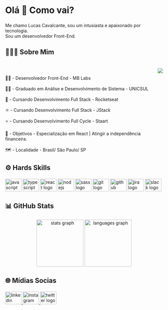 <h1 align="left">Olá 👋 Como vai?</h1>

###

<p align="left">Me chamo Lucas Cavalcante, sou um intusiasta e apaixonado por tecnologia.<br>Sou um desenvolvedor Front-End.</p>

###

<h2 align="left">🙋🏻‍♂️ Sobre Mim</h2>

###

<br clear="both">

<img align="right" src="https://visitor-badge.laobi.icu/badge?page_id=CtsLucas.CtsLucas&left_color=black&right_color=blue&left_text=Profile Views"  />

###

<p align="left">👨‍💻 - Desenvolvedor Front-End - MB Labs<br><br>👨‍🎓 - Graduado em Análise e Desenvolvimento de Sistema - UNICSUL <br><br>🚀 - Cursando Desenvolvimento Full Stack - Rocketseat<br><br>⚛️ - Cursando Desenvolvimento Full Stack - JStack<br><br>⭐️ - Cursando Desenvolvimento Full Cycle - Staart<br><br>🎯 - Objetivos - Especialização em React  | Atingir a independência financeira.<br><br>🗺️ - Localidade - Brasil/ São Paulo/ SP</p>

###

<h2 align="left">⚙️ Hards Skills</h2>

###

<div align="left">
  <img src="https://cdn.jsdelivr.net/gh/devicons/devicon/icons/javascript/javascript-original.svg" height="40" width="52" alt="javascript logo"  />
  <img src="https://cdn.jsdelivr.net/gh/devicons/devicon/icons/typescript/typescript-original.svg" height="40" width="52" alt="typescript logo"  />
  <img src="https://cdn.jsdelivr.net/gh/devicons/devicon/icons/react/react-original.svg" height="40" width="52" alt="react logo"  />
  <img src="https://cdn.jsdelivr.net/gh/devicons/devicon/icons/nodejs/nodejs-original.svg" height="40" width="52" alt="nodejs logo"  />
  <img src="https://cdn.jsdelivr.net/gh/devicons/devicon/icons/sass/sass-original.svg" height="40" width="52" alt="sass logo"  />
  <img src="https://cdn.jsdelivr.net/gh/devicons/devicon/icons/git/git-original.svg" height="40" width="52" alt="git logo"  />
  <img src="https://cdn.jsdelivr.net/gh/devicons/devicon/icons/github/github-original.svg" height="40" width="52" alt="github logo"  />
  <img src="https://cdn.jsdelivr.net/gh/devicons/devicon/icons/jira/jira-original.svg" height="40" width="52" alt="jira logo"  />
  <img src="https://cdn.jsdelivr.net/gh/devicons/devicon/icons/slack/slack-original.svg" height="40" width="52" alt="slack logo"  />
</div>

###

<h2 align="left">📊 GitHub Stats</h2>

###

<div align="center">
  <img src="https://github-readme-stats.vercel.app/api?hide_title=false&hide_rank=false&show_icons=true&include_all_commits=true&count_private=true&disable_animations=false&theme=dracula&locale=en&hide_border=false&username=CtsLucas" height="150" alt="stats graph"  />
  <img src="https://github-readme-stats.vercel.app/api/top-langs?locale=en&hide_title=false&layout=compact&card_width=320&langs_count=5&theme=dracula&hide_border=false&username=CtsLucas" height="150" alt="languages graph"  />
</div>

###

<h2 align="left">🌐 Mídias Socias</h2>

###

<div align="left">
  <a href="https://www.linkedin.com/in/ctslucas/" target="_blank">
    <img src="https://raw.githubusercontent.com/maurodesouza/profile-readme-generator/master/src/assets/icons/social/linkedin/default.svg" width="52" height="40" alt="linkedin logo"  />
  </a>
  <a href="https://www.instagram.com/luucas_cts/" target="_blank">
    <img src="https://raw.githubusercontent.com/maurodesouza/profile-readme-generator/master/src/assets/icons/social/instagram/default.svg" width="52" height="40" alt="instagram logo"  />
  </a>
  <a href="https://twitter.com/LuucasCts" target="_blank">
    <img src="https://raw.githubusercontent.com/maurodesouza/profile-readme-generator/master/src/assets/icons/social/twitter/default.svg" width="52" height="40" alt="twitter logo"  />
  </a>
</div>

###
